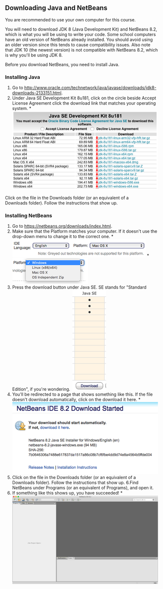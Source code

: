 ## Downloading Java and NetBeans

You are recommended to use your own computer for this course.

You will need to download JDK 8 (Java Development Kit) and NetBeans 8.2, which is what you will be using to write your code. Some school computers have an old version of NetBeans already installed. You should avoid using an older version since this tends to cause compatibility issues. Also note that JDK 10 (the newest version) is not compatible with NetBeans 8.2, which is why you'll be using JDK 8.

Before you download NetBeans, you need to install Java.

### Installing Java
1. Go to http://www.oracle.com/technetwork/java/javase/downloads/jdk8-downloads-2133151.html.
2. Under Java SE Development Kit 8u181, click on the circle beside Accept License Agreement click the download link that matches your operating system.
*![](/Images/JDK_Download.png)

Click on the file in the Downloads folder (or an equivalent of a Downloads folder). Follow the instructions that show up.

### Installing NetBeans
1. Go to https://netbeans.org/downloads/index.html.
2. Make sure that the Platform matches your computer. If it doesn't use the drop-down menu to change it to the correct one.
*![](/Images/NetBeans_Download_Platform.png)
*![](/Images/NetBeans_Download_OS.png)
3. Press the download button under Java SE. SE stands for "Standard Edition", if you're wondering. 
![](/Images/NetBeans_Download_Java_SE.png)
4. You'll be redirected to a page that shows something like this. If the file doesn't download automatically, click on the download it here.
*![](/Images/NetBeans_Download_Started.png)
5. Click on the file in the Downloads folder (or an equivalent of a Downloads folder). Follow the instructions that show up.
6.Find NetBeans under Programs (or an equivalent of Programs), and open it.
7. If something like this shows up, you have succeeded!
*![](/Images/NetBeans_Download_Open.png)
